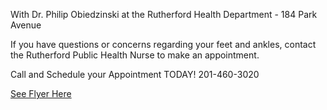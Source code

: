 With Dr. Philip Obiedzinski at the Rutherford Health Department - 184 Park Avenue

If you have questions or concerns regarding your feet and ankles, contact the Rutherford Public Health Nurse to make an appointment.

Call and Schedule your Appointment TODAY! 201-460-3020

[See Flyer Here](https://storage.googleapis.com/static.rutherford-nj.com/health/posts/2.24.23%20Podiatry%20Screening.pdf)
